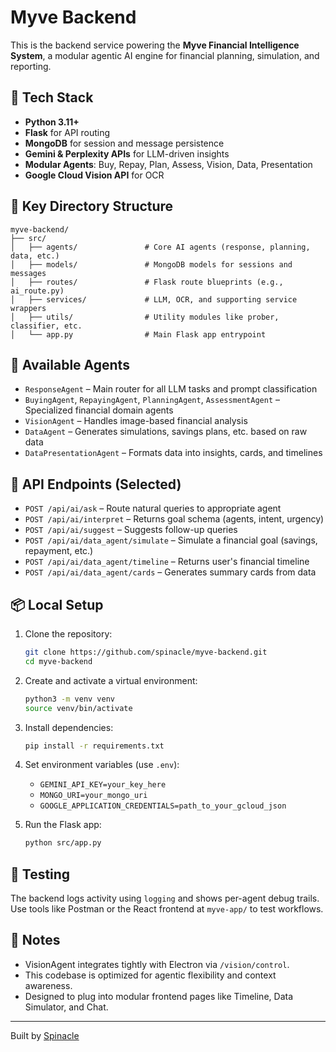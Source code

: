 # Myve Backend

This is the backend service powering the **Myve Financial Intelligence System**, a modular agentic AI engine for financial planning, simulation, and reporting.

## 🔧 Tech Stack

- **Python 3.11+**
- **Flask** for API routing
- **MongoDB** for session and message persistence
- **Gemini & Perplexity APIs** for LLM-driven insights
- **Modular Agents**: Buy, Repay, Plan, Assess, Vision, Data, Presentation
- **Google Cloud Vision API** for OCR

## 📁 Key Directory Structure

```
myve-backend/
├── src/
│   ├── agents/               # Core AI agents (response, planning, data, etc.)
│   ├── models/               # MongoDB models for sessions and messages
│   ├── routes/               # Flask route blueprints (e.g., ai_route.py)
│   ├── services/             # LLM, OCR, and supporting service wrappers
│   ├── utils/                # Utility modules like prober, classifier, etc.
│   └── app.py                # Main Flask app entrypoint
```

## 🧠 Available Agents

- `ResponseAgent` – Main router for all LLM tasks and prompt classification
- `BuyingAgent`, `RepayingAgent`, `PlanningAgent`, `AssessmentAgent` – Specialized financial domain agents
- `VisionAgent` – Handles image-based financial analysis
- `DataAgent` – Generates simulations, savings plans, etc. based on raw data
- `DataPresentationAgent` – Formats data into insights, cards, and timelines

## 🚀 API Endpoints (Selected)

- `POST /api/ai/ask` – Route natural queries to appropriate agent
- `POST /api/ai/interpret` – Returns goal schema (agents, intent, urgency)
- `POST /api/ai/suggest` – Suggests follow-up queries
- `POST /api/ai/data_agent/simulate` – Simulate a financial goal (savings, repayment, etc.)
- `POST /api/ai/data_agent/timeline` – Returns user's financial timeline
- `POST /api/ai/data_agent/cards` – Generates summary cards from data

## 📦 Local Setup

1. Clone the repository:
   ```bash
   git clone https://github.com/spinacle/myve-backend.git
   cd myve-backend
   ```

2. Create and activate a virtual environment:
   ```bash
   python3 -m venv venv
   source venv/bin/activate
   ```

3. Install dependencies:
   ```bash
   pip install -r requirements.txt
   ```

4. Set environment variables (use `.env`):
   - `GEMINI_API_KEY=your_key_here`
   - `MONGO_URI=your_mongo_uri`
   - `GOOGLE_APPLICATION_CREDENTIALS=path_to_your_gcloud_json`

5. Run the Flask app:
   ```bash
   python src/app.py
   ```

## 🧪 Testing

The backend logs activity using `logging` and shows per-agent debug trails. Use tools like Postman or the React frontend at `myve-app/` to test workflows.

## 🧩 Notes

- VisionAgent integrates tightly with Electron via `/vision/control`.
- This codebase is optimized for agentic flexibility and context awareness.
- Designed to plug into modular frontend pages like Timeline, Data Simulator, and Chat.

---

Built by [Spinacle](https://spinacle.net)